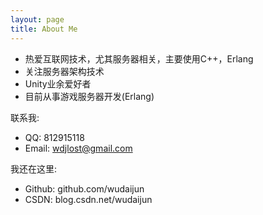 ```yaml
---
layout: page
title: About Me
---
```


- 热爱互联网技术，尤其服务器相关，主要使用C++，Erlang
- 关注服务器架构技术
- Unity业余爱好者
- 目前从事游戏服务器开发(Erlang)

联系我:

- QQ: 812915118
- Email: wdjlost@gmail.com

我还在这里:

- Github: github.com/wudaijun
- CSDN: blog.csdn.net/wudaijun 
